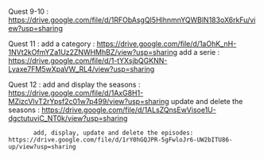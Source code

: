 Quest 9-10 : https://drive.google.com/file/d/1RFObAsgQI5HlhnmnYQWBlN183oX6rkFu/view?usp=sharing

Quest 11 : add a category : https://drive.google.com/file/d/1aOhK_nH-1NVt2kOfmYZa1Uz2ZNWHMhBZ/view?usp=sharing
           add a serie : https://drive.google.com/file/d/1-tYXsjbQGKNN-Lyaxe7FM5wXpaVW_RL4/view?usp=sharing

Quest 12 : add and display the seasons : https://drive.google.com/file/d/1AxG8H1-MZizcVlvT2rYpsf2c01w7p499/view?usp=sharing
           update and delete the seasons : https://drive.google.com/file/d/1ALsZQnsEwVisoe1U-dgctutuviC_NT0k/view?usp=sharing
           

           add, display, update and delete the episodes: https://drive.google.com/file/d/1rY0hGQJPR-5gFwloJr6-UW2bITU86-up/view?usp=sharing